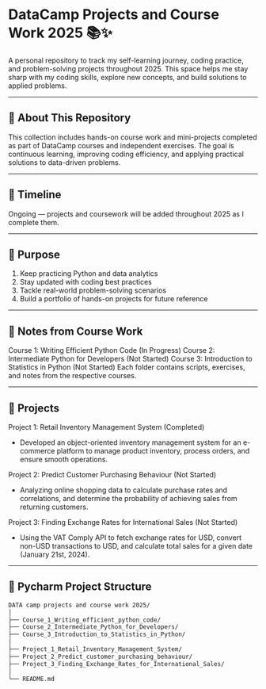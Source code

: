 # DataCamp Projects and Course Work 2025 📚✨

A personal repository to track my self-learning journey, coding practice, and problem-solving projects throughout 2025. This space helps me stay sharp with my coding skills, explore new concepts, and build solutions to applied problems.

---

## 📌 About This Repository

This collection includes hands-on course work and mini-projects completed as part of DataCamp courses and independent exercises. The goal is continuous learning, improving coding efficiency, and applying practical solutions to data-driven problems.

---
## 📅 Timeline
Ongoing — projects and coursework will be added throughout 2025 as I complete them.

---

## 🚀 Purpose
1. Keep practicing Python and data analytics
2. Stay updated with coding best practices
3. Tackle real-world problem-solving scenarios
4. Build a portfolio of hands-on projects for future reference

---

## 📖 Notes from Course Work 
Course 1: Writing Efficient Python Code (In Progress)
Course 2: Intermediate Python for Developers (Not Started)
Course 3: Introduction to Statistics in Python (Not Started)
Each folder contains scripts, exercises, and notes from the respective courses.

---
## 💼 Projects
Project 1: Retail Inventory Management System (Completed)
- Developed an object-oriented inventory management system for an e-commerce platform to manage product inventory, process orders, and ensure smooth operations.

Project 2: Predict Customer Purchasing Behaviour (Not Started)
- Analyzing online shopping data to calculate purchase rates and correlations, and determine the probability of achieving sales from returning customers.

Project 3: Finding Exchange Rates for International Sales (Not Started)
- Using the VAT Comply API to fetch exchange rates for USD, convert non-USD transactions to USD, and calculate total sales for a given date (January 21st, 2024).

---

## 📂 Pycharm Project Structure

```bash
DATA camp projects and course work 2025/
│
├── Course_1_Writing_efficient_python_code/
├── Course_2_Intermediate_Python_for_Developers/
├── Course_3_Introduction_to_Statistics_in_Python/
│
├── Project_1_Retail_Inventory_Management_System/
├── Project_2_Predict_customer_purchasing_behaviour/
├── Project_3_Finding_Exchange_Rates_for_International_Sales/
│
└── README.md
